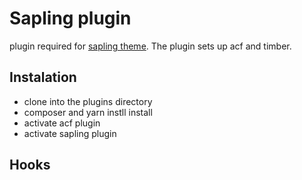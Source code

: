 # Sapling plugin

plugin required for [sapling theme](https://github.com/Indevver/sapling-theme). 
The plugin sets up acf and timber.

## Instalation

- clone into the plugins directory
- composer and yarn instll install
- activate acf plugin
- activate sapling plugin

## Hooks
